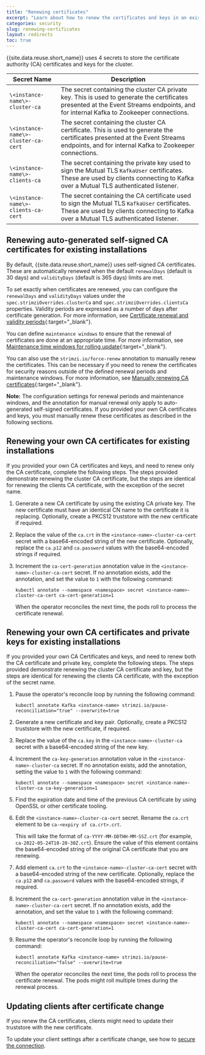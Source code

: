 ```yaml
---
title: "Renewing certificates"
excerpt: "Learn about how to renew the certificates and keys in an existing Event Streams cluster."
categories: security
slug: renewing-certificates
layout: redirects
toc: true
---
```


{{site.data.reuse.short_name}} uses 4 secrets to store the certificate authority (CA) certificates and keys for the cluster.

 Secret Name | Description  |
--|--
`\<instance-name\>-cluster-ca` | The secret containing the cluster CA private key. This is used to generate the certificates presented at the Event Streams endpoints, and for internal Kafka to Zookeeper connections. |
`\<instance-name\>-cluster-ca-cert` | The secret containing the  cluster CA certificate. This is used to generate the certificates presented at the Event Streams endpoints, and for internal Kafka to Zookeeper connections. |
`\<instance-name\>-clients-ca` |  The secret containing the private key used to sign the Mutual TLS `KafkaUser` certificates. These are used by clients connecting to Kafka over a Mutual TLS authenticated listener. |
`\<instance-name\>-clients-ca-cert` | The secret containing the  CA certificate used to sign the Mutual TLS `KafkaUser` certificates. These are used by clients connecting to Kafka over a Mutual TLS authenticated listener. |

## Renewing auto-generated self-signed CA certificates for existing installations

By default, {{site.data.reuse.short_name}} uses self-signed CA certificates. These are automatically renewed when the default `renewalDays` (default is 30 days) and `validityDays` (default is 365 days) limits are met.

To set exactly when certificates are renewed, you can configure the `renewalDays` and `validityDays` values under the `spec.strimziOverrides.clusterCa` and `spec.strimziOverrides.clientsCa` properties. Validity periods are expressed as a number of days after certificate generation. For more information, see [Certificate renewal and validity periods](https://strimzi.io/docs/operators/latest/deploying.html#con-certificate-renewal-str){:target="_blank"}.

You can define `maintenance windows` to ensure that the renewal of certificates are done at an appropriate time. For more information, see [Maintenance time windows for rolling update](https://strimzi.io/docs/operators/latest/deploying.html#assembly-maintenance-time-windows-str){:target="_blank"}.

You can also use the `strimzi.io/force-renew` annotation to manually renew the certificates. This can be necessary if you need to renew the certificates for security reasons outside of the defined renewal periods and maintenance windows. For more information, see [Manually renewing CA certificates](https://strimzi.io/docs/operators/latest/deploying.html#proc-renewing-ca-certs-manually-str){:target="_blank"}.

**Note:** The configuration settings for renewal periods and maintenance windows, and the annotation for manual renewal only apply to auto-generated self-signed certificates. If you provided your own CA certificates and keys, you must manually renew these certificates as described in the following sections.

## Renewing your own CA certificates for existing installations

If you provided your own CA certificates and keys, and need to renew only the CA certificate, complete the following steps. The steps provided demonstrate renewing the cluster CA certificate, but the steps are identical for renewing the clients CA certificate, with the exception of the secret name.

1. Generate a new CA certificate by using the existing CA private key. The new certificate must have an identical CN name to the certificate it is replacing. Optionally, create a PKCS12 truststore with the new certificate if required.
2. Replace the value of the `ca.crt` in the `<instance-name>-cluster-ca-cert` secret with a base64-encoded string of the new certificate. Optionally, replace the `ca.p12` and `ca.password` values with the base64-encoded strings if required.
3. Increment the `ca-cert-generation` annotation value in the `<instance-name>-cluster-ca-cert` secret. If no annotation exists, add the annotation, and set the value to `1` with the following command:

   `kubectl annotate --namespace <namespace> secret <instance-name>-cluster-ca-cert ca-cert-generation=1`

   When the operator reconciles the next time, the pods roll to process the certificate renewal.

## Renewing your own CA certificates and private keys for existing installations

If you provided your own CA Certificates and keys, and need to renew both the CA certificate and private key, complete the following steps. The steps provided demonstrate renewing the cluster CA certificate and key, but the steps are identical for renewing the clients CA certificate, with the exception of the secret name.

1. Pause the operator's reconcile loop by running the following command:

   `kubectl annotate Kafka <instance-name> strimzi.io/pause-reconciliation="true" --overwrite=true`

2. Generate a new certificate and key pair. Optionally, create a PKCS12 truststore with the new certificate, if required.
3. Replace the value of the `ca.key` in the `<instance-name>-cluster-ca` secret with a base64-encoded string of the new key.
4. Increment the `ca-key-generation` annotation value in the `<instance-name>-cluster-ca` secret. If no annotation exists, add the annotation, setting the value to `1` with the following command:

   `kubectl annotate --namespace <namespace> secret <instance-name>-cluster-ca ca-key-generation=1`

5. Find the expiration date and time of the previous CA certificate by using OpenSSL or other certificate tooling.
6. Edit the `<instance-name>-cluster-ca-cert` secret. Rename the `ca.crt` element to be `ca-<expiry of ca.crt>.crt`.

   This will take the format of `ca-YYYY-MM-DDTHH-MM-SSZ.crt` (for example, `ca-2022-05-24T10-20-30Z.crt`). Ensure the value of this element contains the base64-encoded string of the original CA certificate that you are renewing.

7. Add element `ca.crt` to the `<instance-name>-cluster-ca-cert` secret with a base64-encoded string of the new certificate. Optionally, replace the `ca.p12` and `ca.password` values with the base64-encoded strings, if required.
8. Increment the `ca-cert-generation` annotation value in the `<instance-name>-cluster-ca-cert` secret. If no annotation exists, add the annotation, and set the value to `1` with the following command:

   `kubectl annotate --namespace <namespace> secret <instance-name>-cluster-ca-cert ca-cert-generation=1`

9. Resume the operator's reconcile loop by running the following command:

   `kubectl annotate Kafka <instance-name> strimzi.io/pause-reconciliation="false" --overwrite=true`

   When the operator reconciles the next time, the pods roll to process the certificate renewal. The pods might roll multiple times during the renewal process.

## Updating clients after certificate change

If you renew the CA certificates, clients might need to update their truststore with the new certificate.

To update your client settings after a certificate change, see how to [secure the connection](../../getting-started/connecting/#securing-the-connection).
